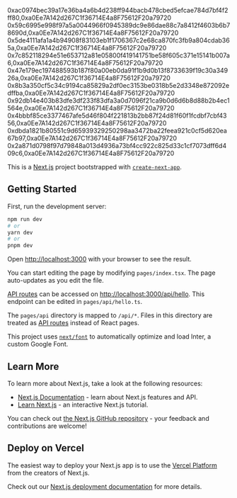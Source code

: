0xac0974bec39a17e36ba4a6b4d238ff944bacb478cbed5efcae784d7bf4f2ff80,0xa0Ee7A142d267C1f36714E4a8F75612F20a79720
0x59c6995e998f97a5a0044966f0945389dc9e86dae88c7a8412f4603b6b78690d,0xa0Ee7A142d267C1f36714E4a8F75612F20a79720
0x5de4111afa1a4b94908f83103eb1f1706367c2e68ca870fc3fb9a804cdab365a,0xa0Ee7A142d267C1f36714E4a8F75612F20a79720
0x7c852118294e51e653712a81e05800f419141751be58f605c371e15141b007a6,0xa0Ee7A142d267C1f36714E4a8F75612F20a79720
0x47e179ec197488593b187f80a00eb0da91f1b9d0b13f8733639f19c30a34926a,0xa0Ee7A142d267C1f36714E4a8F75612F20a79720
0x8b3a350cf5c34c9194ca85829a2df0ec3153be0318b5e2d3348e872092edffba,0xa0Ee7A142d267C1f36714E4a8F75612F20a79720
0x92db14e403b83dfe3df233f83dfa3a0d7096f21ca9b0d6d6b8d88b2b4ec1564e,0xa0Ee7A142d267C1f36714E4a8F75612F20a79720
0x4bbbf85ce3377467afe5d46f804f221813b2bb87f24d81f60f1fcdbf7cbf4356,0xa0Ee7A142d267C1f36714E4a8F75612F20a79720
0xdbda1821b80551c9d65939329250298aa3472ba22feea921c0cf5d620ea67b97,0xa0Ee7A142d267C1f36714E4a8F75612F20a79720
0x2a871d0798f97d79848a013d4936a73bf4cc922c825d33c1cf7073dff6d409c6,0xa0Ee7A142d267C1f36714E4a8F75612F20a79720


This is a [Next.js](https://nextjs.org/) project bootstrapped with [`create-next-app`](https://github.com/vercel/next.js/tree/canary/packages/create-next-app).

## Getting Started

First, run the development server:

```bash
npm run dev
# or
yarn dev
# or
pnpm dev
```

Open [http://localhost:3000](http://localhost:3000) with your browser to see the result.

You can start editing the page by modifying `pages/index.tsx`. The page auto-updates as you edit the file.

[API routes](https://nextjs.org/docs/api-routes/introduction) can be accessed on [http://localhost:3000/api/hello](http://localhost:3000/api/hello). This endpoint can be edited in `pages/api/hello.ts`.

The `pages/api` directory is mapped to `/api/*`. Files in this directory are treated as [API routes](https://nextjs.org/docs/api-routes/introduction) instead of React pages.

This project uses [`next/font`](https://nextjs.org/docs/basic-features/font-optimization) to automatically optimize and load Inter, a custom Google Font.

## Learn More

To learn more about Next.js, take a look at the following resources:

- [Next.js Documentation](https://nextjs.org/docs) - learn about Next.js features and API.
- [Learn Next.js](https://nextjs.org/learn) - an interactive Next.js tutorial.

You can check out [the Next.js GitHub repository](https://github.com/vercel/next.js/) - your feedback and contributions are welcome!

## Deploy on Vercel

The easiest way to deploy your Next.js app is to use the [Vercel Platform](https://vercel.com/new?utm_medium=default-template&filter=next.js&utm_source=create-next-app&utm_campaign=create-next-app-readme) from the creators of Next.js.

Check out our [Next.js deployment documentation](https://nextjs.org/docs/deployment) for more details.

